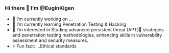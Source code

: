 ### Hi there 👋  I’m @EuginKigen


- 🔭 I’m currently working on ...
- 🌱 I’m currently learning Penetration Testing & Hacking
- 👯 I’m interested in  Studing advanced persistent threat (APT)🚩 strategies and penetration testing methodologies, enhancing skills in  vulnerability assessment and security measures.
- ⚡ Fun fact: ...Ethical standards






